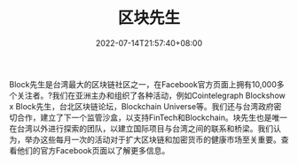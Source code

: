 ﻿---
weight: 
title: "区块先生"
description: "区块先生 Mr. Block 号称区块链与比特币的导师，是台湾数一数二的区块链平台，主要在负责教育和传导区块链和加密货币的相关知识，透过区块先生的 Facebook 粉丝群，以直播、文字及..."
date: 2022-07-14T21:57:40+08:00
lastmod: 2022-07-14T16:45:40+08:00
draft: false
authors: ["seven"]
featuredImage: "1657789881592.jpg"
link: "https://www.mrblock.tw"
tags: ["元宇宙资讯","区块先生"]
categories: ["navigation"]
navigation: ["元宇宙资讯"]
lightgallery: true
toc: true
pinned: false
recommend: false
recommend1: false
---
Block先生是台湾最大的区块链社区之一，在Facebook官方页面上拥有10,000多个关注者。?我们在亚洲主办和组织了各种活动，例如Cointelegraph Blockshow x Block先生，台北区块链论坛，Blockchain Universe等。我们还与台湾政府密切合作，建立了下一个监管沙盒，以支持FinTech和Blockchain。块先生也是唯一在台湾以外进行探索的团队，以建立国际项目与台湾之间的联系和桥梁。我们认为，举办这些每月一次的活动对于扩大区块链和加密货币的健康市场至关重要。查看他们的官方Facebook页面以了解更多信息。

